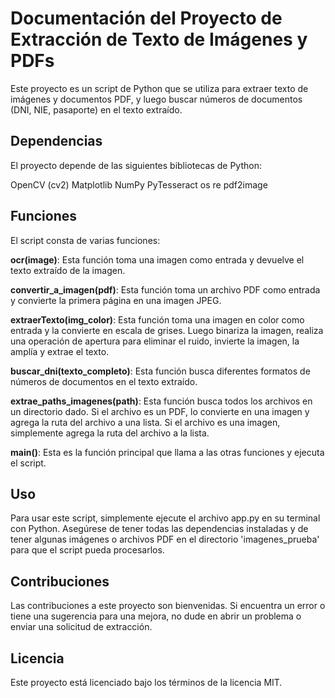 # Documentación del Proyecto de Extracción de Texto de Imágenes y PDFs
Este proyecto es un script de Python que se utiliza para extraer texto de imágenes y documentos PDF, y luego buscar números de documentos (DNI, NIE, pasaporte) en el texto extraído.

## Dependencias
El proyecto depende de las siguientes bibliotecas de Python:

OpenCV (cv2)
Matplotlib
NumPy
PyTesseract
os
re
pdf2image

## Funciones
El script consta de varias funciones:

**ocr(image)**: Esta función toma una imagen como entrada y devuelve el texto extraído de la imagen.

**convertir_a_imagen(pdf)**: Esta función toma un archivo PDF como entrada y convierte la primera página en una imagen JPEG.

**extraerTexto(img_color)**: Esta función toma una imagen en color como entrada y la convierte en escala de grises. Luego binariza la imagen, realiza una operación de apertura para eliminar el ruido, invierte la imagen, la amplía y extrae el texto.

**buscar_dni(texto_completo)**: Esta función busca diferentes formatos de números de documentos en el texto extraído.

**extrae_paths_imagenes(path)**: Esta función busca todos los archivos en un directorio dado. Si el archivo es un PDF, lo convierte en una imagen y agrega la ruta del archivo a una lista. Si el archivo es una imagen, simplemente agrega la ruta del archivo a la lista.

**main()**: Esta es la función principal que llama a las otras funciones y ejecuta el script.

## Uso
Para usar este script, simplemente ejecute el archivo app.py en su terminal con Python. Asegúrese de tener todas las dependencias instaladas y de tener algunas imágenes o archivos PDF en el directorio 'imagenes_prueba' para que el script pueda procesarlos.

## Contribuciones
Las contribuciones a este proyecto son bienvenidas. Si encuentra un error o tiene una sugerencia para una mejora, no dude en abrir un problema o enviar una solicitud de extracción.

## Licencia
Este proyecto está licenciado bajo los términos de la licencia MIT.
